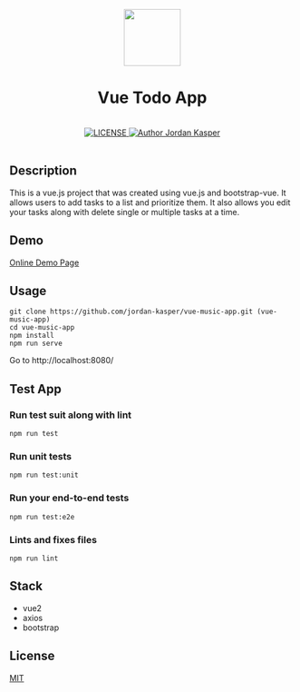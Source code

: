 <p align="center"><a href="https://vuejs.org" target="_blank"><img width="100"src="https://vuejs.org/images/logo.png"></a></p>

<h1 align="center"><strong>Vue Todo App</strong></h1>

<br>

<div align="center">
  <a href="https://github.com/nicejade/vue-boilerplate-template">
    <img src="https://img.shields.io/github/license/nicejade/vue-boilerplate-template.svg" alt="LICENSE">
  </a>
  <a href="https://jordan-kasper.github.io/"><img src="https://img.shields.io/badge/Author-Jordan Kasper-%23a696c8.svg" alt="Author Jordan Kasper"></a>
</div>

<br>

## Description

This is a vue.js project that was created using vue.js and bootstrap-vue.  It allows users to add tasks to a list and prioritize them. It also allows you edit your tasks along with delete single or multiple tasks at a time.

## Demo

[Online Demo Page](https://lucid-booth-fab2c9.netlify.com/)

## Usage

```
git clone https://github.com/jordan-kasper/vue-music-app.git (vue-music-app)
cd vue-music-app
npm install 
npm run serve 
```

Go to http://localhost:8080/

## Test App

### Run test suit along with lint
```
npm run test
```

### Run unit tests
```
npm run test:unit
```

### Run your end-to-end tests
```
npm run test:e2e
```

### Lints and fixes files
```
npm run lint
```

## Stack

- vue2
- axios
- bootstrap


## License

[MIT](http://opensource.org/licenses/MIT)

